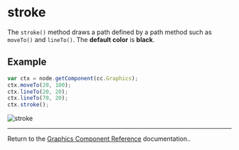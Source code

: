 # stroke

The `stroke()` method draws a path defined by a path method such as `moveTo()` and `lineTo()`. The **default color** is **black**.

## Example

```javascript
var ctx = node.getComponent(cc.Graphics);
ctx.moveTo(20, 100);
ctx.lineTo(20, 20);
ctx.lineTo(70, 20);
ctx.stroke();
```

![stroke](graphics/stroke.png)

<hr>

Return to the [Graphics Component Reference](../../components/graphics.md) documentation..
